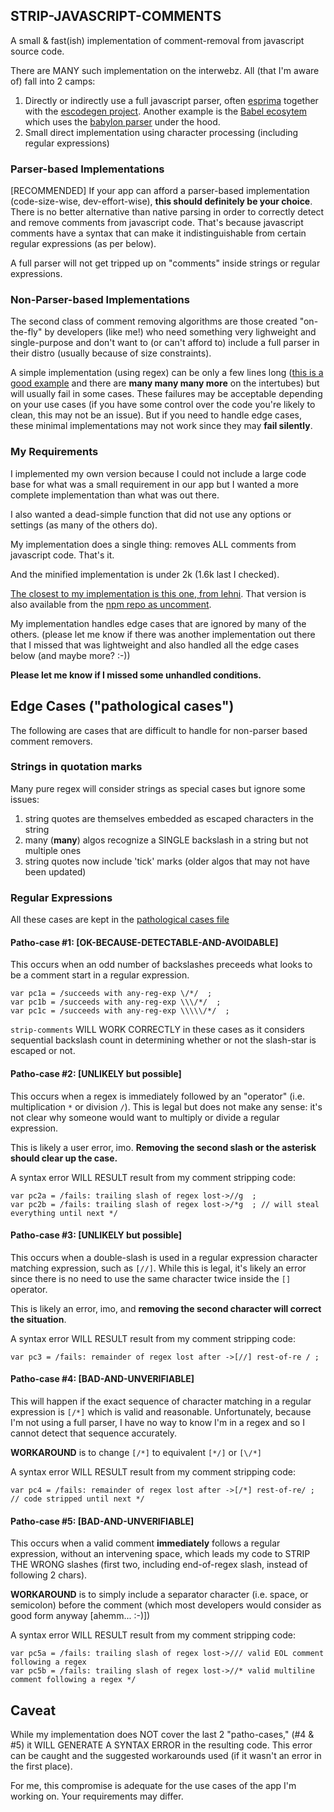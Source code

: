 ## STRIP-JAVASCRIPT-COMMENTS
A small & fast(ish) implementation of comment-removal from javascript source code.

There are MANY such implementation on the interwebz. All (that I'm aware of) fall into 2 camps:
1. Directly or indirectly use a full javascript parser, often [esprima](http://esprima.org/) together with the [escodegen project](https://github.com/estools/escodegen). Another example is the [Babel ecosytem](https://new.babeljs.io/) which uses the [babylon parser](https://new.babeljs.io/docs/en/babylon.html) under the hood.
2. Small direct implementation using character processing (including regular expressions)

### Parser-based Implementations
[RECOMMENDED] If your app can afford a parser-based implementation (code-size-wise, dev-effort-wise), **this should definitely be your choice**. There is no better alternative than native parsing in order to correctly detect and remove comments from javascript code. That's because javascript comments have a syntax that can make it indistinguishable from certain regular expressions (as per below).

A full parser will not get tripped up on "comments" inside strings or regular expressions.

### Non-Parser-based Implementations
The second class of comment removing algorithms are those created "on-the-fly" by developers (like me!) who need something very lighweight and single-purpose and don't want to (or can't afford to) include a full parser in their distro (usually because of size constraints).

A simple implementation (using regex) can be only a few lines long ([this is a good example](https://stackoverflow.com/questions/3577767/javascript-comment-stripper) and there are **many many many more** on the intertubes) but will usually fail in some cases. These failures may be acceptable depending on your use cases (if you have some control over the code you're likely to clean, this may not be an issue). But if you need to handle edge cases, these minimal implementations may not work since they may __fail silently__.

### My Requirements
I implemented my own version because I could not include a large code base for what was a small requirement in our app but I wanted a more complete implementation than what was out there. 

I also wanted a dead-simple function that did not use any options or settings (as many of the others do).

My implementation does a single thing: removes ALL comments from javascript code. That's it.

And the minified implementation is under 2k (1.6k last I checked).

[The closest to my implementation is this one, from lehni](https://github.com/lehni/uncomment.js). That version is also available 
from the [npm repo as uncomment](https://www.npmjs.com/package/uncomment).

My implementation handles edge cases that are ignored by many of the others. (please let me know if there was another implementation out there
that I missed that was lightweight and also handled all the edge cases below (and maybe more? :-))

**Please let me know if I missed some unhandled conditions.**

## Edge Cases ("pathological cases")

The following are cases that are difficult to handle for non-parser based comment removers.

### Strings in quotation marks

Many pure regex will consider strings as special cases but ignore some issues:
1. string quotes are themselves embedded as escaped characters in the string
2. many (__many__) algos recognize a SINGLE backslash in a string but not multiple ones
3. string quotes now include 'tick' marks (older algos that may not have been updated)

### Regular Expressions
All these cases are kept in the [pathological cases file](./test-cases/pathological.js)

#### Patho-case #1: [OK-BECAUSE-DETECTABLE-AND-AVOIDABLE]
This occurs when an odd number of backslashes preceeds what looks to be a comment start in a regular expression.
```
var pc1a = /succeeds with any-reg-exp \/*/  ; 
var pc1b = /succeeds with any-reg-exp \\\/*/  ; 
var pc1c = /succeeds with any-reg-exp \\\\\/*/  ; 
```
`strip-comments` WILL WORK CORRECTLY in these cases as it considers sequential backslash count in determining whether or not the slash-star is escaped or not.

#### Patho-case #2: [UNLIKELY but possible]
This occurs when a regex is immediately followed by an "operator" (i.e. multiplication `*` or division `/`). This is legal but does not make any sense: it's not clear why someone would want to multiply or divide a regular expression.

This is likely a user error, imo. **Removing the second slash or the asterisk should clear up the case.**

A syntax error WILL RESULT result from my comment stripping code:
```
var pc2a = /fails: trailing slash of regex lost->//g  ;
var pc2b = /fails: trailing slash of regex lost->/*g  ; // will steal everything until next */
```

#### Patho-case #3: [UNLIKELY but possible]
This occurs when a double-slash is used in a regular expression character matching expression, such as `[//]`. While this is legal, it's likely an error since there is no need to use the same character twice inside the `[]` operator.

This is likely an error, imo, and **removing the second character will correct the situation**.

A syntax error WILL RESULT result from my comment stripping code:
```
var pc3 = /fails: remainder of regex lost after ->[//] rest-of-re / ;
```

#### Patho-case #4: [BAD-AND-UNVERIFIABLE]
This will happen if the exact sequence of character matching in a regular expression is `[/*]` which is valid and reasonable. Unfortunately, because I'm not using a full parser, I have no way to know I'm in a regex and so I cannot detect that sequence accurately.

**WORKAROUND** is to change `[/*]` to equivalent `[*/]` or `[\/*]`

A syntax error WILL RESULT result from my comment stripping code:
```
var pc4 = /fails: remainder of regex lost after ->[/*] rest-of-re/ ; // code stripped until next */
```

#### Patho-case #5: [BAD-AND-UNVERIFIABLE]
This occurs when a valid comment **immediately** follows a regular expression, without an intervening space, which leads my code to STRIP THE WRONG slashes (first two, including end-of-regex slash, instead of following 2 chars).

**WORKAROUND** is to simply include a separator character (i.e. space, or semicolon) before the comment (which most developers would consider as good form anyway [ahemm... :-)])


A syntax error WILL RESULT result from my comment stripping code:
```
var pc5a = /fails: trailing slash of regex lost->/// valid EOL comment following a regex
var pc5b = /fails: trailing slash of regex lost->//* valid multiline comment following a regex */
```

## Caveat

While my implementation does NOT cover the last 2 "patho-cases," (#4 & #5) it WILL GENERATE A SYNTAX ERROR in the resulting code. This error can be caught and the suggested workarounds used (if it wasn't an error in the first place).

For me, this compromise is adequate for the use cases of the app I'm working on. Your requirements may differ.
